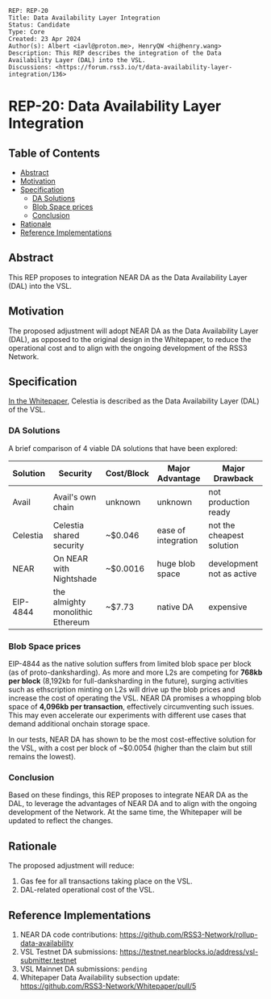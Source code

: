 ```
REP: REP-20
Title: Data Availability Layer Integration
Status: Candidate
Type: Core
Created: 23 Apr 2024
Author(s): Albert <iavl@proton.me>, HenryQW <hi@henry.wang>
Description: This REP describes the integration of the Data Availability Layer (DAL) into the VSL.
Discussions: <https://forum.rss3.io/t/data-availability-layer-integration/136>
```

# REP-20: Data Availability Layer Integration

## Table of Contents

- [Abstract](#abstract)
- [Motivation](#motivation)
- [Specification](#specification)
  - [DA Solutions](#da-solutions)
  - [Blob Space prices](#blob-space-prices)
  - [Conclusion](#conclusion)
- [Rationale](#rationale)
- [Reference Implementations](#reference-implementations)

## Abstract

This REP proposes to integration NEAR DA as the Data Availability Layer (DAL) into the VSL.

## Motivation

The proposed adjustment will adopt NEAR DA as the Data Availability Layer (DAL), as opposed to the original design in the Whitepaper, to reduce the operational cost and to align with the ongoing development of the RSS3 Network.

## Specification

[In the Whitepaper](https://github.com/RSS3-Network/Whitepaper/blob/d8a86712cad0c88846c659577e0848b422b90f14/current/sections/VSL.tex#L20-L24), Celestia is described as the Data Availability Layer (DAL) of the VSL.

### DA Solutions

A brief comparison of 4 viable DA solutions that have been explored:

| Solution | Security                         | Cost/Block | Major Advantage     | Major Drawback            |
| -------- | -------------------------------- | ---------- | ------------------- | ------------------------- |
| Avail    | Avail's own chain                | unknown    | unknown             | not production ready      |
| Celestia | Celestia shared security         | \~\$0.046  | ease of integration | not the cheapest solution |
| NEAR     | On NEAR with Nightshade          | \~\$0.0016 | huge blob space     | development not as active |
| EIP-4844 | the almighty monolithic Ethereum | \~\$7.73   | native DA           | expensive                 |

### Blob Space prices

EIP-4844 as the native solution suffers from limited blob space per block (as of proto-danksharding). As more and more L2s are competing for **768kb per block** (8,192kb for full-danksharding in the future), surging activities such as ethscription minting on L2s will drive up the blob prices and increase the cost of operating the VSL. NEAR DA promises a whopping blob space of **4,096kb per transaction**, effectively circumventing such issues. This may even accelerate our experiments with different use cases that demand additional onchain storage space.

In our tests, NEAR DA has shown to be the most cost-effective solution for the VSL, with a cost per block of \~\$0.0054 (higher than the claim but still remains the lowest).

### Conclusion

Based on these findings, this REP proposes to integrate NEAR DA as the DAL, to leverage the advantages of NEAR DA and to align with the ongoing development of the Network.
At the same time, the Whitepaper will be updated to reflect the changes.

## Rationale

The proposed adjustment will reduce:

1. Gas fee for all transactions taking place on the VSL.
2. DAL-related operational cost of the VSL.

## Reference Implementations

1. NEAR DA code contributions: <https://github.com/RSS3-Network/rollup-data-availability>
2. VSL Testnet DA submissions: <https://testnet.nearblocks.io/address/vsl-submitter.testnet>
3. VSL Mainnet DA submissions: `pending`
4. Whitepaper Data Availability subsection update: <https://github.com/RSS3-Network/Whitepaper/pull/5>
